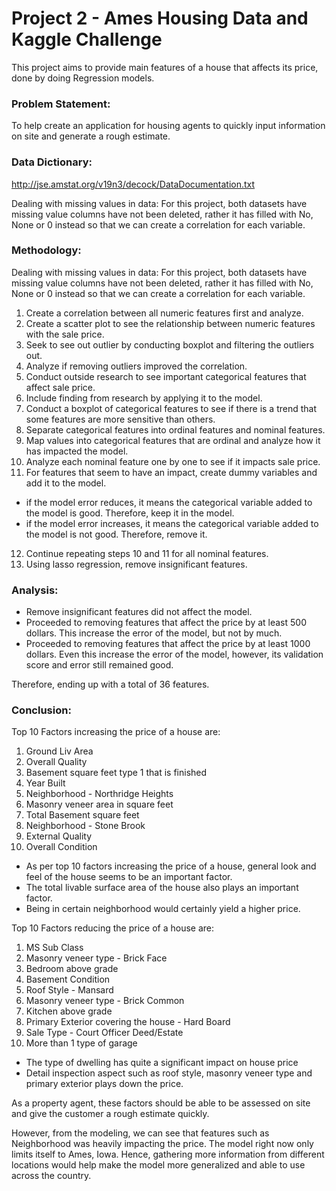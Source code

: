 # Project 2 - Ames Housing Data and Kaggle Challenge

This project aims to provide main features of a house that affects its price, done by doing Regression models.

### Problem Statement:
To help create an application for housing agents to quickly input information on site and generate a rough estimate.

### Data Dictionary:
http://jse.amstat.org/v19n3/decock/DataDocumentation.txt

Dealing with missing values in data:
For this project, both datasets have missing value columns have not been deleted, rather it has filled with No, None or 0 instead so that we can create a correlation for each variable.

### Methodology:

Dealing with missing values in data:
For this project, both datasets have missing value columns have not been deleted, rather it has filled with No, None or 0 instead so that we can create a correlation for each variable.

1. Create a correlation between all numeric features first and analyze.
2. Create a scatter plot to see the relationship between numeric features with the sale price.
3. Seek to see out outlier by conducting boxplot and filtering the outliers out.
4. Analyze if removing outliers improved the correlation.
5. Conduct outside research to see important categorical features that affect sale price.
6. Include finding from research by applying it to the model.
7. Conduct a boxplot of categorical features to see if there is a trend that some features are more sensitive than others.
8. Separate categorical features into ordinal features and nominal features.
9. Map values into categorical features that are ordinal and analyze how it has impacted the model.
10. Analyze each nominal feature one by one to see if it impacts sale price.
11. For features that seem to have an impact, create dummy variables and add it to the model.
- if the model error reduces, it means the categorical variable added to the model is good. Therefore, keep it in the model.
- if the model error increases, it means the categorical variable added to the model is not good. Therefore, remove it.
12. Continue repeating steps 10 and 11 for all nominal features.
13. Using lasso regression, remove insignificant features.

### Analysis:
- Remove insignificant features did not affect the model.
- Proceeded to removing features that affect the price by at least 500 dollars. This increase the error of the model, but not by much.
- Proceeded to removing features that affect the price by at least 1000 dollars. Even this increase the error of the model, however, its validation score and error still remained good.

Therefore, ending up with a total of 36 features.

### Conclusion:
Top 10 Factors increasing the price of a house are:
1. Ground Liv Area
2. Overall Quality
3. Basement square feet type 1 that is finished
4. Year Built
5. Neighborhood - Northridge Heights
6. Masonry veneer area in square feet
7. Total Basement square feet
8. Neighborhood - Stone Brook
9. External Quality
10. Overall Condition

- As per top 10 factors increasing the price of a house, general look and feel of the house seems to be an important factor.
- The total livable surface area of the house also plays an important factor.
- Being in certain neighborhood would certainly yield a higher price.

Top 10 Factors reducing the price of a house are:
1. MS Sub Class
2. Masonry veneer type - Brick Face
3. Bedroom above grade
4. Basement Condition
5. Roof Style - Mansard
6. Masonry veneer type - Brick Common
7. Kitchen above grade
8. Primary Exterior covering the house - Hard Board
9. Sale Type - Court Officer Deed/Estate
10. More than 1 type of garage

- The type of dwelling has quite a significant impact on house price
- Detail inspection aspect such as roof style, masonry veneer type and primary exterior plays down the price.

As a property agent, these factors should be able to be assessed on site and give the customer a rough estimate quickly. 

However, from the modeling, we can see that features such as Neighborhood was heavily impacting the price. The model right now only limits itself to Ames, Iowa. Hence, gathering more information from different locations would help make the model more generalized and able to use across the country. 
